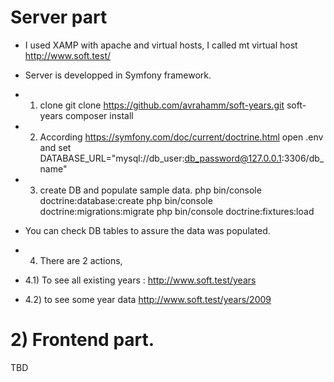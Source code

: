 # Server part
- I used XAMP with apache and virtual hosts,
 I called mt virtual host http://www.soft.test/
- Server is developped in Symfony framework.

- 1) clone 
git clone https://github.com/avrahamm/soft-years.git soft-years
composer install

- 2) According https://symfony.com/doc/current/doctrine.html 
  open .env and set
  DATABASE_URL="mysql://db_user:db_password@127.0.0.1:3306/db_name"

- 3) create DB and populate sample data.
php bin/console doctrine:database:create
php bin/console doctrine:migrations:migrate
php bin/console doctrine:fixtures:load

- You can check DB tables to assure the data was populated.
 
- 4) There are 2 actions,
- 4.1) To see all existing years : 
   http://www.soft.test/years 
- 4.2) to see some year data
  http://www.soft.test/years/2009


# 2) Frontend part.
TBD
